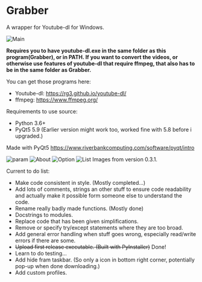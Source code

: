 # Grabber
A wrapper for Youtube-dl for Windows. 

![Main](https://i.imgur.com/45yhvmH.png)

**Requires you to have youtube-dl.exe in the same folder as this program(Grabber), or in PATH. 
If you want to convert the videos, or otherwise use features of youtube-dl that require ffmpeg,
that also has to be in the same folder as Grabber.** 

You can get those programs here:
* Youtube-dl: https://rg3.github.io/youtube-dl/
* ffmpeg: https://www.ffmpeg.org/

Requirements to use source:

* Python 3.6+ 
* PyQt5 5.9 (Earlier version might work too, worked fine with 5.8 before i upgraded.) 

Made with PyQt5 https://www.riverbankcomputing.com/software/pyqt/intro


![param](https://i.imgur.com/4jFwhFe.png) ![About](https://i.imgur.com/52Fy75J.png) 
![Option](https://i.imgur.com/ceYwgyS.png) ![List](https://i.imgur.com/L0PL5OH.png)
Images from version 0.3.1.

Current to do list: 

* Make code consistent in style. (Mostly completed...)
* Add lots of comments, strings an other stuff to ensure code readability and actually make it possible form someone else to understand the code.
* Rename really badly made functions. (Mostly done)
* Docstrings to modules.
* Replace code that has been given simplifications. 
* Remove or specify try/except statements where they are too broad.
* Add general error handling when stuff goes wrong, especially read/write errors if there are some. 
* ~~Upload first release executable. (Built with PyInstaller)~~ Done!
* Learn to do testing...
* Add hide fram taskbar. (So only a icon in bottom right corner, potentially pop-up when done downloading.) 
* Add custom profiles. 
